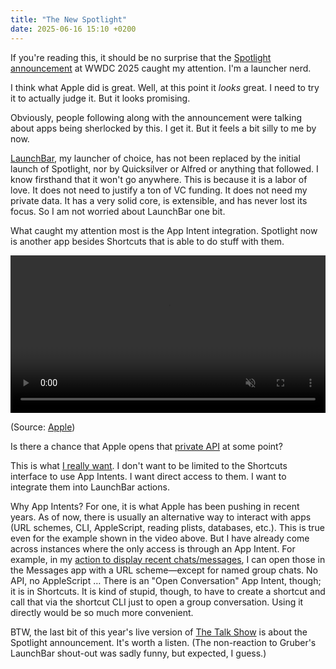 ```yaml
---
title: "The New Spotlight"
date: 2025-06-16 15:10 +0200
---
```


If you're reading this, it should be no surprise that the [Spotlight announcement](https://www.apple.com/si/newsroom/2025/06/macos-tahoe-26-makes-the-mac-more-capable-productive-and-intelligent-than-ever/) at WWDC 2025 caught my attention. I'm a launcher nerd.

I think what Apple did is great. Well, at this point it *looks* great. I need to try it to actually judge it. But it looks promising.

Obviously, people following along with the announcement were talking about apps being sherlocked by this. I get it. But it feels a bit silly to me by now.

[LaunchBar](https://www.perplexity.ai/search/what-was-the-first-launcher-ap-rqhBERPsRC.YKSVPommVCA), my launcher of choice, has not been replaced by the initial launch of Spotlight, nor by Quicksilver or Alfred or anything that followed. I know firsthand that it won't go anywhere. This is because it is a labor of love. It does not need to justify a ton of VC funding. It does not need my private data. It has a very solid core, is extensible, and has never lost its focus. So I am not worried about LaunchBar one bit.

What caught my attention most is the App Intent integration. Spotlight now is another app besides Shortcuts that is able to do stuff with them. 

<video width="100%" controls autoplay muted playsinline>
  <source src="https://www.apple.com/newsroom/videos/2025/autoplay/06/macos-tahoe-26-makes-the-mac-more-capable-productive-and-intelligent-than-ever/apple-wwdc25-macos-tahoe-26-spotlight-actions-send-email/large_2x.mp4" type="video/mp4">
  Your browser does not support the video tag.
</video>

(Source: [Apple](https://www.apple.com/newsroom/2025/06/macos-tahoe-26-makes-the-mac-more-capable-productive-and-intelligent-than-ever/))

Is there a chance that Apple opens that [private API](https://mastodon.social/@jgarnham/114508467792973758) at some point?

This is what [I really want](https://hessen.social/@ptujec/114612574020290426). I don't want to be limited to the Shortcuts interface to use App Intents. I want direct access to them. I want to integrate them into LaunchBar actions.

Why App Intents? For one, it is what Apple has been pushing in recent years. As of now, there is usually an alternative way to interact with apps (URL schemes, CLI, AppleScript, reading plists, databases, etc.). This is true even for the example shown in the video above. But I have already come across instances where the only access is through an App Intent. For example, in my [action to display recent chats/messages](https://github.com/Ptujec/LaunchBar/tree/master/Recent-Messages), I can open those in the Messages app with a URL scheme—except for named group chats. No API, no AppleScript … There is an "Open Conversation" App Intent, though; it is in Shortcuts. It is kind of stupid, though, to have to create a shortcut and call that via the shortcut CLI just to open a group conversation. Using it directly would be so much more convenient.

BTW, the last bit of this year's live version of [The Talk Show](https://youtu.be/vqwPUHTFEkg?si=mkFtnEBEyZJq55D7&t=7074) is about the Spotlight announcement. It's worth a listen. (The non-reaction to Gruber's LaunchBar shout-out was sadly funny, but expected, I guess.)